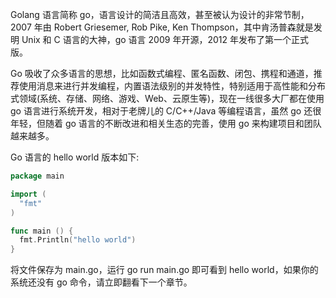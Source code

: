 Golang 语言简称 go，语言设计的简洁且高效，甚至被认为设计的非常节制，2007 年由 Robert Griesemer, Rob Pike, Ken Thompson，其中肯汤普森就是发明 Unix 和 C 语言的大神，go 语言 2009 年开源，2012 年发布了第一个正式版。

Go 吸收了众多语言的思想，比如函数式编程、匿名函数、闭包、携程和通道，推荐使用消息来进行并发编程，内置语法级别的并发特性，特别适用于高性能和分布式领域(系统、存储、网络、游戏、Web、云原生等)，现在一线很多大厂都在使用 go 语言进行系统开发，相对于老牌儿的 C/C++/Java 等编程语言，虽然 go 还很年轻，但随着 go 语言的不断改进和相关生态的完善，使用 go 来构建项目和团队越来越多。

Go 语言的 hello world 版本如下:

```go
package main

import (
  "fmt"
)

func main () {
  fmt.Println("hello world")
}
```

将文件保存为 main.go，运行 go run main.go 即可看到 hello world，如果你的系统还没有 go 命令，请立即翻看下一个章节。
